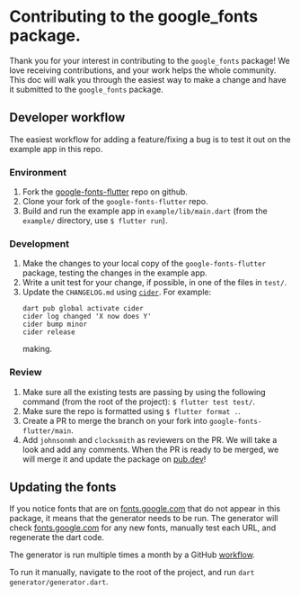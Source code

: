 # Contributing to the google_fonts package.

Thank you for your interest in contributing to the `google_fonts` package! We love receiving
contributions, and your work helps the whole community. This doc will walk you through the easiest
way to make a change and have it submitted to the `google_fonts` package.

## Developer workflow

The easiest workflow for adding a feature/fixing a bug is to test it out on the example app in this
repo.

### Environment

1.  Fork the [google-fonts-flutter](https://github.com/material-foundation/google-fonts-flutter)
    repo on github.
1.  Clone your fork of the `google-fonts-flutter` repo.
1.  Build and run the example app in `example/lib/main.dart` (from the `example/` directory, use
    `$ flutter run`).

### Development

1.  Make the changes to your local copy of the `google-fonts-flutter` package, testing the changes
    in the example app.
1.  Write a unit test for your change, if possible, in one of the files in `test/`.
1.  Update the `CHANGELOG.md` using [`cider`](https://pub.dev/packages/cider). For example:
    ```
    dart pub global activate cider
    cider log changed 'X now does Y'
    cider bump minor
    cider release
    ```
    making.

### Review

1.  Make sure all the existing tests are passing by using the following command (from the root of
    the project): `$ flutter test test/`.
1.  Make sure the repo is formatted using `$ flutter format .`.
1.  Create a PR to merge the branch on your fork into `google-fonts-flutter/main`.
1.  Add `johnsonmh` and `clocksmith` as reviewers on the PR. We will take a look and add any
    comments. When the PR is ready to be merged, we will merge it and update the package on
    [pub.dev](https://pub.dev/packages/google_fonts)!

## Updating the fonts

If you notice fonts that are on [fonts.google.com](https://fonts.google.com) that do not appear in
this package, it means that the generator needs to be run. The generator will
check [fonts.google.com](https://fonts.google.com) for any new fonts, manually test each URL, and
regenerate the dart code.

The generator is run multiple times a month by a GitHub [workflow](.github/workflows/update_fonts.yml).

To run it manually, navigate to the root of the project, and run `dart generator/generator.dart`.
